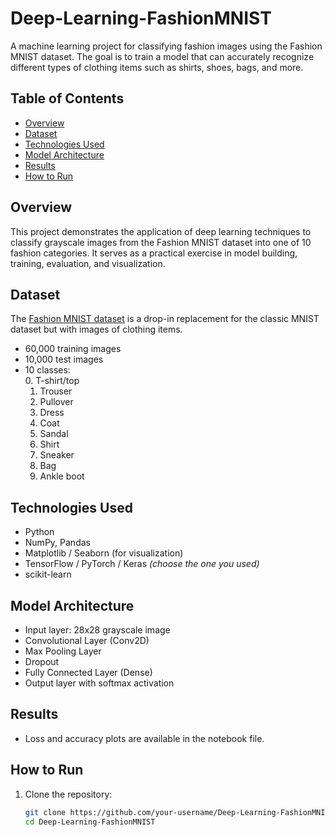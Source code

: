 # Deep-Learning-FashionMNIST

A machine learning project for classifying fashion images using the Fashion MNIST dataset. The goal is to train a model that can accurately recognize different types of clothing items such as shirts, shoes, bags, and more.

## Table of Contents
- [Overview](#overview)
- [Dataset](#dataset)
- [Technologies Used](#technologies-used)
- [Model Architecture](#model-architecture)
- [Results](#results)
- [How to Run](#how-to-run)

## Overview

This project demonstrates the application of deep learning techniques to classify grayscale images from the Fashion MNIST dataset into one of 10 fashion categories. It serves as a practical exercise in model building, training, evaluation, and visualization.

## Dataset

The [Fashion MNIST dataset](https://github.com/zalandoresearch/fashion-mnist) is a drop-in replacement for the classic MNIST dataset but with images of clothing items.  
- 60,000 training images  
- 10,000 test images  
- 10 classes:  
  0. T-shirt/top  
  1. Trouser  
  2. Pullover  
  3. Dress  
  4. Coat  
  5. Sandal  
  6. Shirt  
  7. Sneaker  
  8. Bag  
  9. Ankle boot

## Technologies Used

- Python
- NumPy, Pandas
- Matplotlib / Seaborn (for visualization)
- TensorFlow / PyTorch / Keras *(choose the one you used)*
- scikit-learn

## Model Architecture

- Input layer: 28x28 grayscale image  
- Convolutional Layer (Conv2D)  
- Max Pooling Layer  
- Dropout  
- Fully Connected Layer (Dense)  
- Output layer with softmax activation

## Results

- Loss and accuracy plots are available in the notebook file.

## How to Run

1. Clone the repository:

   ```bash
   git clone https://github.com/your-username/Deep-Learning-FashionMNIST.git
   cd Deep-Learning-FashionMNIST
